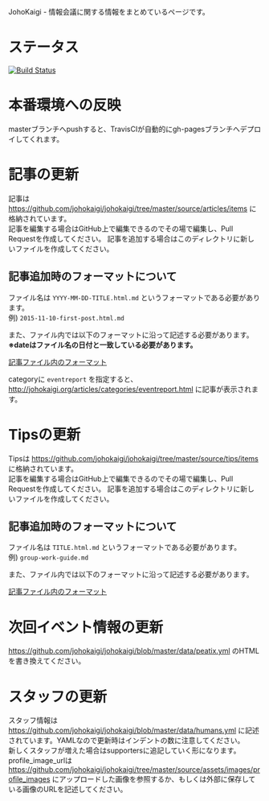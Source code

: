 JohoKaigi - 情報会議に関する情報をまとめているページです。

# ステータス
[![Build Status](https://travis-ci.org/johokaigi/johokaigi.svg?branch=master)](https://travis-ci.org/johokaigi/johokaigi)

# 本番環境への反映
masterブランチへpushすると、TravisCIが自動的にgh-pagesブランチへデプロイしてくれます。

# 記事の更新
記事は https://github.com/johokaigi/johokaigi/tree/master/source/articles/items に格納されています。  
記事を編集する場合はGitHub上で編集できるのでその場で編集し、Pull Requestを作成してください。
記事を追加する場合はこのディレクトリに新しいファイルを作成してください。

## 記事追加時のフォーマットについて
ファイル名は `YYYY-MM-DD-TITLE.html.md` というフォーマットである必要があります。  
例) `2015-11-10-first-post.html.md`

また、ファイル内では以下のフォーマットに沿って記述する必要があります。  
**※dateはファイル名の日付と一致している必要があります。**

[記事ファイル内のフォーマット](https://github.com/johokaigi/johokaigi/blob/master/article_template.erb)

categoryに `eventreport` を指定すると、http://johokaigi.org/articles/categories/eventreport.html に記事が表示されます。

# Tipsの更新
Tipsは https://github.com/johokaigi/johokaigi/tree/master/source/tips/items に格納されています。  
記事を編集する場合はGitHub上で編集できるのでその場で編集し、Pull Requestを作成してください。
記事を追加する場合はこのディレクトリに新しいファイルを作成してください。

## 記事追加時のフォーマットについて
ファイル名は `TITLE.html.md` というフォーマットである必要があります。  
例) `group-work-guide.md`

また、ファイル内では以下のフォーマットに沿って記述する必要があります。  

[記事ファイル内のフォーマット](https://github.com/johokaigi/johokaigi/blob/master/tips_template.erb)

# 次回イベント情報の更新
https://github.com/johokaigi/johokaigi/blob/master/data/peatix.yml のHTMLを書き換えてください。

# スタッフの更新
スタッフ情報は https://github.com/johokaigi/johokaigi/blob/master/data/humans.yml に記述されています。YAMLなので更新時はインデントの数に注意してください。  
新しくスタッフが増えた場合はsupportersに追記していく形になります。profile_image_urlは https://github.com/johokaigi/johokaigi/tree/master/source/assets/images/profile_images にアップロードした画像を参照するか、もしくは外部に保存している画像のURLを記述してください。
